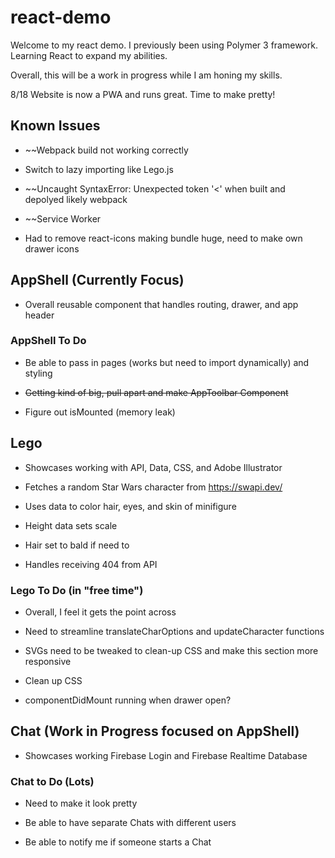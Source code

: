 # react-demo

Welcome to my react demo. I previously been using Polymer 3 framework. Learning React to expand my abilities. 

Overall, this will be a work in progress while I am honing my skills.

8/18 Website is now a PWA and runs great. Time to make pretty!



## Known Issues

- ~~Webpack build not working correctly

- Switch to lazy importing like Lego.js

-  ~~Uncaught SyntaxError: Unexpected token '<' when built and depolyed likely webpack

-  ~~Service Worker

- Had to remove react-icons making bundle huge, need to make own drawer icons




## AppShell (Currently Focus)

- Overall reusable component that handles routing, drawer, and app header


### AppShell To Do

- Be able to pass in pages (works but need to import dynamically) and styling  

- ~~Getting kind of big, pull apart and make AppToolbar Component~~

- Figure out isMounted (memory leak)



## Lego 

- Showcases working with API, Data, CSS, and Adobe Illustrator

- Fetches a random Star Wars character from https://swapi.dev/ 
 
- Uses data to color hair, eyes, and skin of minifigure
 
- Height data sets scale
 
- Hair set to bald if need to 
 
- Handles receiving 404 from API


### Lego To Do (in "free time")

- Overall, I feel it gets the point across
 
- Need to streamline translateCharOptions and updateCharacter functions
 
- SVGs need to be tweaked to clean-up CSS and make this section more responsive
 
- Clean up CSS
 
- componentDidMount running when drawer open?



## Chat (Work in Progress focused on AppShell)

- Showcases working Firebase Login and Firebase Realtime Database


### Chat to Do (Lots)

- Need to make it look pretty 

- Be able to have separate Chats with different users

- Be able to notify me if someone starts a Chat



